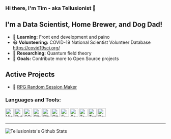 ### Hi there, I'm Tim - aka Tellusionist 👋

## I'm a Data Scientist, Home Brewer, and Dog Dad!
- :musical_note: **Learning:** Front end development and paino
- :mask: **Volunteering:** COVID-19 National Scientist Volunteer Database https://covid19sci.org/
- 🔬 **Researching:** Quantum field theory
- 🥅 **Goals:** Contribute more to Open Source projects

## Active Projects
- :game_die: [RPG Random Session Maker](https://github.com/Tellusionist/RPGRandomSessionMaker)

### Languages and Tools:

<img align="left" alt="Visual Studio Code" width="26px" src="https://img.icons8.com/fluent/48/000000/visual-studio-code-2019.png" />
<img align="left" alt="Python" width="26px" src="https://img.icons8.com/color/48/000000/python.png""/>
<img align="left" alt="SQL" width="26px" src="https://img.icons8.com/color/48/000000/microsoft-sql-server.png" />

<img align="left" alt="Git" width="26px" src="https://img.icons8.com/color/48/000000/git.png" />
<img align="left" alt="GitHub" width="26px" src="https://img.icons8.com/fluent/48/000000/github.png"" />
<img align="left" alt="GitLab" width="26px" src="https://img.icons8.com/color/48/000000/gitlab.png" />
<img align="left" alt="Excel" width="26px" src="https://img.icons8.com/color/48/000000/ms-excel.png" />
<img align="left" alt="PowerBI" width="26px" src="https://img.icons8.com/color/48/000000/power-bi.png" />
<img align="left" alt="Tableau" width="26px" src="https://img.icons8.com/color/48/000000/tableau-software.png" />
<img align="left" alt="Teradata" width="26px" src="https://img.icons8.com/color/48/000000/teradata.png" /> 
<img align="left" alt="Docker" width="26px" src="https://img.icons8.com/color/48/000000/docker.png"/>

<br />
<br />

---

<img align="left" alt="Tellusionists's Github Stats" src="https://github-readme-stats.codestackr.vercel.app/api?username=Tellusionist&show_icons=true&hide_border=true" />
